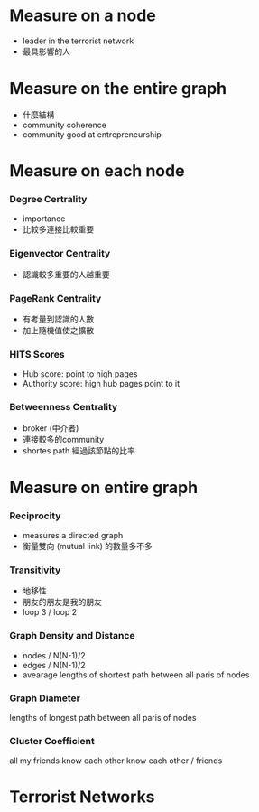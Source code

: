 # Measure on a node
- leader in the terrorist network
- 最具影響的人

# Measure on the entire graph
- 什麼結構
- community coherence
- community good at entrepreneurship

# Measure on each node
### Degree Certrality
- importance
- 比較多連接比較重要

### Eigenvector Centrality
- 認識較多重要的人越重要

### PageRank Centrality
- 有考量到認識的人數
- 加上隨機值使之擴散

### HITS Scores
- Hub score: point to high pages
- Authority score: high hub pages point to it
### Betweenness Centrality
- broker (中介者)
- 連接較多的community
- shortes path 經過該節點的比率

# Measure on entire graph
### Reciprocity
- measures a directed graph
- 衡量雙向 (mutual link) 的數量多不多

### Transitivity
- 地移性
- 朋友的朋友是我的朋友
- loop 3 / loop 2

### Graph Density and Distance
- nodes / N(N-1)/2
- edges / N(N-1)/2
- avearage lengths of shortest path between all paris of nodes

### Graph Diameter
lengths of longest path between all paris of nodes

### Cluster Coefficient
all my friends know each other
know each other / friends

# Terrorist Networks
